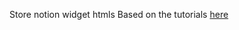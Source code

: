 Store notion widget htmls
Based on the tutorials [here](https://blog.shorouk.dev/2020/06/how-to-embed-any-number-of-html-widgets-snippets-into-notion-app-for-free/)

